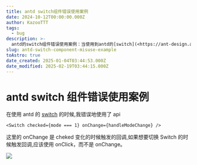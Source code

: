 ```yaml
---
title: antd switch组件错误使用案例
date: 2024-10-12T00:00:00.000Z
author: KazooTTT
tags:
  - bug
description: >-
  antd的switch组件错误使用案例：当使用到antd的[switch](<https://ant-design.antgroup.com/components/switch-cn>)组件时，需要注意其api的使用。典型情况是，将checked状态与mode关联起来，并在mode变化时触发回调，然而，这种写法会导致切换switch时不会触发回调，而是等待-checked状态改变时才触发。正确的方法是使用onClick事件而不是onChange，这样可以让切换switch时触发回调。
slug: antd-switch-component-misuse-example
toAstro: true
date_created: 2025-01-04T03:44:53.000Z
date_modified: 2025-02-19T03:44:15.000Z
---
```


# antd switch 组件错误使用案例

在使用 antd 的 [switch](<https://ant-design.antgroup.com/components/switch-cn>) 的时候,我错误地使用了 api

``` tsx
<Switch checked={mode === 1} onChange={handleModeChange} />
```

这里的 onChange 是 cheked 变化的时候触发的回调,如果想要切换 Switch 的时候触发回调,应该使用 onClick，而不是 onChange。

![](<https://pictures.kazoottt.top/2024/10/20241012-3c8ddd04bc2a657d8a1a265e48b533fb.png>)
